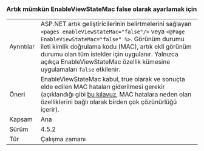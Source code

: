 ### <a name="no-longer-able-to-set-enableviewstatemac-to-false"></a>Artık mümkün EnableViewStateMac false olarak ayarlamak için

|   |   |
|---|---|
|Ayrıntılar|ASP.NET artık geliştiricilerinin belirtmelerini sağlayan <code>&lt;pages enableViewStateMac=&quot;false&quot;/&gt;</code> veya <code>&lt;@Page EnableViewStateMac=&quot;false&quot; %&gt;</code>. Görünüm durumu ileti kimlik doğrulama kodu (MAC), artık ekli görünüm durumu olan tüm istekler için uygulanır. Yalnızca açıkça EnableViewStateMac özellik kümesine uygulamaları <code>false</code> etkilenir.|
|Öneri|EnableViewStateMac kabul, true olarak ve sonuçta elde edilen MAC hataları giderilmesi gerekir (açıklandığı gibi [bu kılavuz](https://support.microsoft.com/kb/2915218), MAC hatalara neden olan özelliklerini bağlı olarak birden çok çözünürlüğü içerir).|
|Kapsam|Ana|
|Sürüm|4.5.2|
|Tür|Çalışma zamanı|

